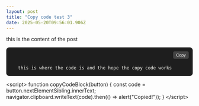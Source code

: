 ```yaml
---
layout: post
title: "Copy code test 3"
date: 2025-05-20T09:56:01.906Z
---
```


this is the content of the post

<div style="position: relative; background: #1e1e1e; padding: 1em; border-radius: 8px; font-family: monospace; white-space: pre-wrap; word-wrap: break-word; color: #f8f8f2; border: 1px solid #444;">
  <button onclick="copyCodeBlock(this)" style="position: absolute; top: 10px; right: 10px; padding: 4px 8px; font-size: 0.8em; background: #444; color: #fff; border: none; border-radius: 4px; cursor: pointer;">Copy</button>
  <code>this is where the code is and the hope the copy code works</code>
</div>

&lt;script&gt;
function copyCodeBlock(button) {
  const code = button.nextElementSibling.innerText;
  navigator.clipboard.writeText(code).then(() => alert("Copied!"));
}
&lt;/script&gt;